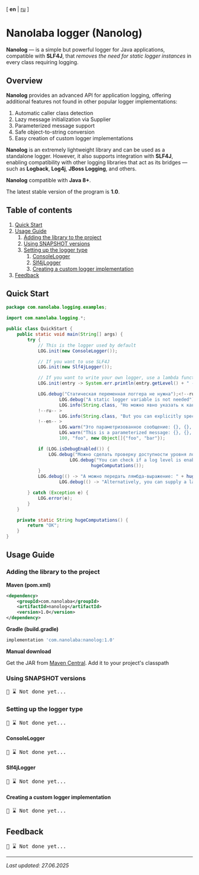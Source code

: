 <!-- This file was automatically generated by Nanolaba Readme Generator (NRG) 0.1-SNAPSHOT -->
<!-- Visit https://github.com/nanolaba/readme-generator for details -->


[ **en** | [ru](README.ru.md) ]

# Nanolaba logger (Nanolog)

**Nanolog** — is a simple but powerful logger for Java applications, compatible with **SLF4J**,
that *removes the need for static logger instances* in every class requiring logging.

## Overview

**Nanolog** provides an advanced API for application logging, offering additional features not found
in other popular logger implementations:

1. Automatic caller class detection
2. Lazy message initialization via Supplier
3. Parameterized message support
4. Safe object-to-string conversion
5. Easy creation of custom logger implementations


**Nanolog** is an extremely lightweight library and can be used as a standalone logger. However, it also
supports integration with **SLF4J**, enabling compatibility with other logging libraries that act as its
bridges — such as **Logback**, **Log4j**, **JBoss Logging**, and others.

**Nanolog** compatible with **Java 8+**.

The latest stable version of the program is **1.0**.

## Table of contents
1. [Quick Start](#quick-start)
2. [Usage Guide](#usage-guide)
	1. [Adding the library to the project](#adding-the-library-to-the-project)
	2. [Using SNAPSHOT versions](#using-snapshot-versions)
	3. [Setting up the logger type](#setting-up-the-logger-type)
		1. [ConsoleLogger](#consolelogger)
		2. [Slf4jLogger](#slf4jlogger)
		3. [Creating a custom logger implementation](#creating-a-custom-logger-implementation)
3. [Feedback](#feedback)


## Quick Start

```java
package com.nanolaba.logging.examples;

import com.nanolaba.logging.*;

public class QuickStart {
	public static void main(String[] args) {
		try {
			// This is the logger used by default
			LOG.init(new ConsoleLogger());

			// If you want to use SLF4J
			LOG.init(new Slf4jLogger());

			// If you want to write your own logger, use a lambda function or implement the ILogger interface.
			LOG.init(entry -> System.err.println(entry.getLevel() + " - " + entry.getFormattedMessage()));

			LOG.debug("Статическая переменная логгера не нужна");<!--ru-- >
					LOG.debug("A static logger variable is not needed");<!--en-- >
					LOG.info(String.class, "Но можно явно указать к какому классу должно относиться логирование");<
			!--ru-- >
					LOG.info(String.class, "But you can explicitly specify which class the logging should belong to");<
			!--en-- >
					LOG.warn("Это параметризованное сообщение: {}, {}, {} ", < !--ru-- >
					LOG.warn("This is a parameterized message: {}, {}, {} ", < !--en-- >
					100, "foo", new Object[]{"foo", "bar"});

			if (LOG.isDebugEnabled()) {
				LOG.debug("Можно сделать проверку доступности уровня логирования стандартным способом: " + < !--ru-- >
						LOG.debug("You can check if a log level is enabled in the standard way: " + < !--en-- >
								hugeComputations());
			}
			LOG.debug(() -> "А можно передать лямбда-выражение: " + hugeComputations());<!--ru-- >
					LOG.debug(() -> "Alternatively, you can supply a lambda: " + hugeComputations());<!--en-- >

		} catch (Exception e) {
			LOG.error(e);
		}
	}

	private static String hugeComputations() {
		return "OK";
	}
}
```

## Usage Guide

### Adding the library to the project

**Maven (pom.xml)**

```xml
<dependency>
    <groupId>com.nanolaba</groupId>
    <artifactId>nanolog</artifactId>
    <version>1.0</version>
</dependency>  
```

**Gradle (build.gradle)**

```groovy
implementation 'com.nanolaba:nanolog:1.0'
```

**Manual download**

Get the JAR from [Maven Central](https://repo1.maven.org/maven2/com/nanolaba/nanolog/1.0).
Add it to your project's classpath

### Using SNAPSHOT versions

<pre>📌 ⌛ Not done yet...</pre>

### Setting up the logger type

<pre>📌 ⌛ Not done yet...</pre>

#### ConsoleLogger

<pre>📌 ⌛ Not done yet...</pre>

#### Slf4jLogger

<pre>📌 ⌛ Not done yet...</pre>

#### Creating a custom logger implementation

<pre>📌 ⌛ Not done yet...</pre>

## Feedback

<pre>📌 ⌛ Not done yet...</pre>

---
*Last updated: 27.06.2025*
